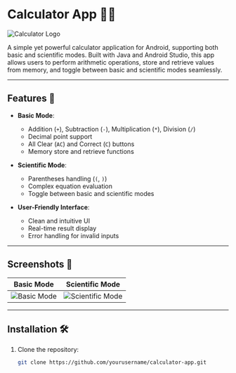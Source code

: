 # Calculator App 📱🧮

![Calculator Logo](https://img.icons8.com/color/96/000000/calculator.png)

A simple yet powerful calculator application for Android, supporting both basic and scientific modes. Built with Java and Android Studio, this app allows users to perform arithmetic operations, store and retrieve values from memory, and toggle between basic and scientific modes seamlessly.

---

## Features 🌟

- **Basic Mode**:
    - Addition (`+`), Subtraction (`-`), Multiplication (`*`), Division (`/`)
    - Decimal point support
    - All Clear (`AC`) and Correct (`C`) buttons
    - Memory store and retrieve functions

- **Scientific Mode**:
    - Parentheses handling (`(`, `)`)
    - Complex equation evaluation
    - Toggle between basic and scientific modes

- **User-Friendly Interface**:
    - Clean and intuitive UI
    - Real-time result display
    - Error handling for invalid inputs

---

## Screenshots 📸

| Basic Mode | Scientific Mode |
|------------|-----------------|
| ![Basic Mode](https://via.placeholder.com/300x500.png?text=Basic+Mode) | ![Scientific Mode](https://via.placeholder.com/300x500.png?text=Scientific+Mode) |

---

## Installation 🛠️

1. Clone the repository:
   ```bash
   git clone https://github.com/yourusername/calculator-app.git